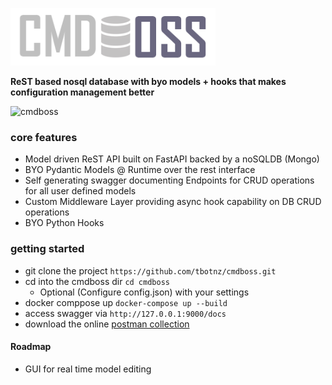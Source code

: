 ![cmdboss](cmdboss.PNG)

**ReST based nosql database with byo models + hooks that makes configuration management better**

![cmdboss](cboss-1.gif)

### core features
- Model driven ReST API built on FastAPI backed by a noSQLDB (Mongo)
- BYO Pydantic Models @ Runtime over the rest interface
- Self generating swagger documenting Endpoints for CRUD operations for all user defined models
- Custom Middleware Layer providing async hook capability on DB CRUD operations
- BYO Python Hooks


### getting started
- git clone the project ``` https://github.com/tbotnz/cmdboss.git ```
- cd into the cmdboss dir ```cd cmdboss ```
  -  Optional (Configure config.json) with your settings
- docker comppose up ```docker-compose up --build```
- access swagger via ```http://127.0.0.1:9000/docs```
- download the online [postman collection](https://documenter.getpostman.com/view/2391814/TzRPjV5h)


#### Roadmap
- GUI for real time model editing
